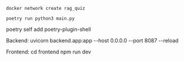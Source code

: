 


`docker network create rag_quiz`

`poetry run python3 main.py`

poetry self add poetry-plugin-shell


Backend:
uvicorn backend.app:app --host 0.0.0.0 --port 8087 --reload

Frontend:
cd frontend 
npm run dev